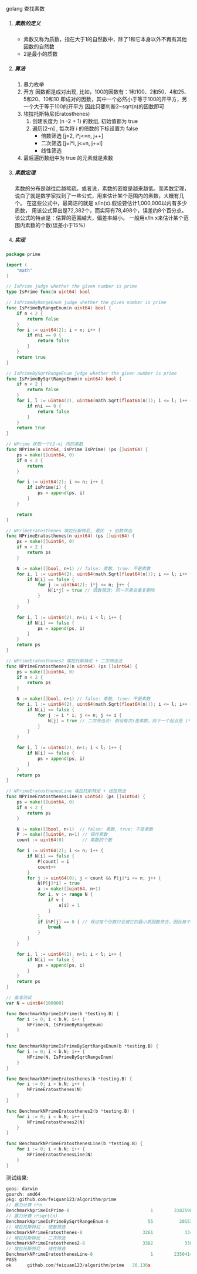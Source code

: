 golang 查找素数

1. ##### 素数的定义

   - 素数又称为质数，指在大于1的自然数中，除了1和它本身以外不再有其他因数的自然数
   - 2是最小的质数

2. ##### 算法
	
	1. 暴力枚举
	2. 开方	因数都是成对出现,
		比如，100的因数有：1和100、2和50、4和25、5和20、10和10
		即成对的因数，其中一个必然小于等于100的开平方，另一个大于等于100的开平方
		因此只要判断2~sqrt(n)的因数即可
	3. 埃拉托斯特尼(Eratosthenes)
		1. 创建长度为 (n -2 + 1) 的数组, 初始值都为 true
		2. 遍历[2-n] , 每次将 i 的倍数的下标设置为 false
			- 倍数筛选 [j=2, i*j<=n, j++]
			- 二次筛选 [j=i*i, j<=n, j+=i]
			- 线性筛选
	3. 最后遍历数组中为 true 的元素就是素数
	
3. ##### 素数定理
	
	素数的分布是越往后越稀疏。或者说，素数的密度是越来越低。而素数定理，
	说白了就是数学家找到了一些公式，用来估计某个范围内的素数，大概有几个。
	在这些公式中，最简洁的就是 x/ln(x).假设要估计1,000,000以内有多少质数，
	用该公式算出是72,382个，而实际有78,498个，误差约8个百分点。
	该公式的特点是：估算的范围越大，偏差率越小。
	一般用x/ln x来估计某个范围内素数的个数(误差小于15%)
	
4. ##### 实现

```go
package prime

import (
	"math"
)

// IsPrime judge whether the given number is prime
type IsPrime func(n uint64) bool

// IsPrimeByRangeEnum judge whether the given number is prime
func IsPrimeByRangeEnum(n uint64) bool {
	if n < 2 {
		return false
	}
	for i := uint64(2); i < n; i++ {
		if n%i == 0 {
			return false
		}
	}
	return true
}

// IsPrimeBySqrtRangeEnum judge whether the given number is prime
func IsPrimeBySqrtRangeEnum(n uint64) bool {
	if n < 2 {
		return false
	}
	for i, l := uint64(2), uint64(math.Sqrt(float64(n))); i <= l; i++ {
		if n%i == 0 {
			return false
		}
	}
	return true
}

// NPrime 获取一个[2-n] 内的素数
func NPrime(n uint64, isPrime IsPrime) (ps []uint64) {
	ps = make([]uint64, 0)
	if n < 2 {
		return
	}

	for i := uint64(2); i <= n; i++ {
		if isPrime(i) {
			ps = append(ps, i)
		}
	}

	return
}

// NPrimeEratosthenes 埃拉托斯特尼, 最优  + 倍数筛选
func NPrimeEratosthenes(n uint64) (ps []uint64) {
	ps = make([]uint64, 0)
	if n < 2 {
		return ps
	}

	N := make([]bool, n+1) // false: 素数, true: 不是素数
	for i, l := uint64(2), uint64(math.Sqrt(float64(n))); i <= l; i++ {
		if N[i] == false {
			for j := uint64(2); i*j <= n; j++ {
				N[i*j] = true // 倍数筛选: 同一元素会重复删除
			}
		}
	}

	for i, l := uint64(2), n+1; i < l; i++ {
		if N[i] == false {
			ps = append(ps, i)
		}
	}
	return ps
}

// NPrimeEratosthenes2 埃拉托斯特尼 + 二次筛选法
func NPrimeEratosthenes2(n uint64) (ps []uint64) {
	ps = make([]uint64, 0)
	if n < 2 {
		return ps
	}

	N := make([]bool, n+1) // false: 素数, true: 不是素数
	for i, l := uint64(2), uint64(math.Sqrt(float64(n))); i <= l; i++ {
		if N[i] == false {
			for j := i * i; j <= n; j += i {
				N[j] = true // 二次筛选法: 假设每次i是素数，则下一个起点是 i*i ,把后面 [i*i, i*(i+1), i*(i+2), ..., n] 全部移除
			}
		}
	}

	for i, l := uint64(2), n+1; i < l; i++ {
		if N[i] == false {
			ps = append(ps, i)
		}
	}
	return ps
}

// NPrimeEratosthenesLine 埃拉托斯特尼 + 线性筛选
func NPrimeEratosthenesLine(n uint64) (ps []uint64) {
	ps = make([]uint64, 0)
	if n < 2 {
		return ps
	}

	N := make([]bool, n+1)  // false: 素数, true: 不是素数
	P := make([]uint64, n+1) // 保存素数
	count := uint64(0)       // 素数的个数

	for i := uint64(2); i <= n; i++ {
		if N[i] == false {
			P[count] = i
			count++
		}
		for j := uint64(0); j < count && P[j]*i <= n; j++ {
			N[P[j]*i] = true
			a := make([]uint64, n+1)
			for i, v := range N {
				if v {
					a[i] = 1
				}
			}
			if i%P[j] == 0 { // 保证每个合数只会被它的最小质因数筛去，因此每个数只会被标记一次，所以时间复杂度是O(n)
				break
			}
		}
	}

	for i, l := uint64(2), n+1; i < l; i++ {
		if N[i] == false {
			ps = append(ps, i)
		}
	}
	return ps
}

```

```go
// 基准测试
var N = uint64(100000)

func BenchmarkNprimeIsPrime(b *testing.B) {
	for i := 0; i < b.N; i++ {
		NPrime(N, IsPrimeByRangeEnum)
	}
}

func BenchmarkNprimeIsPrimeBySqrtRangeEnum(b *testing.B) {
	for i := 0; i < b.N; i++ {
		NPrime(N, IsPrimeBySqrtRangeEnum)
	}
}

func BenchmarkNPrimeEratosthenes(b *testing.B) {
	for i := 0; i < b.N; i++ {
		NPrimeEratosthenes(N)
	}
}

func BenchmarkNPrimeEratosthenes2(b *testing.B) {
	for i := 0; i < b.N; i++ {
		NPrimeEratosthenes2(N)
	}
}

func BenchmarkNPrimeEratosthenesLine(b *testing.B) {
	for i := 0; i < b.N; i++ {
		NPrimeEratosthenesLine(N)
	}
}
```

测试结果:

```go
goos: darwin
goarch: amd64
pkg: github.com/feiquan123/algorithm/prime
// 暴力计算 n*n
BenchmarkNprimeIsPrime-8                               1        3182596148 ns/op
// 暴力计算 n*sqrt(n)
BenchmarkNprimeIsPrimeBySqrtRangeEnum-8               55          20153547 ns/op
// 埃拉托斯特尼 - 倍数筛选
BenchmarkNPrimeEratosthenes-8                       3261            334561 ns/op
// 埃拉托斯特尼 - 二次筛选
BenchmarkNPrimeEratosthenes2-8                      3382            338191 ns/op
// 埃拉托斯特尼 - 线性筛选
BenchmarkNPrimeEratosthenesLine-8                      1        23504143006 ns/op
PASS
ok      github.com/feiquan123/algorithm/prime   30.136s
```